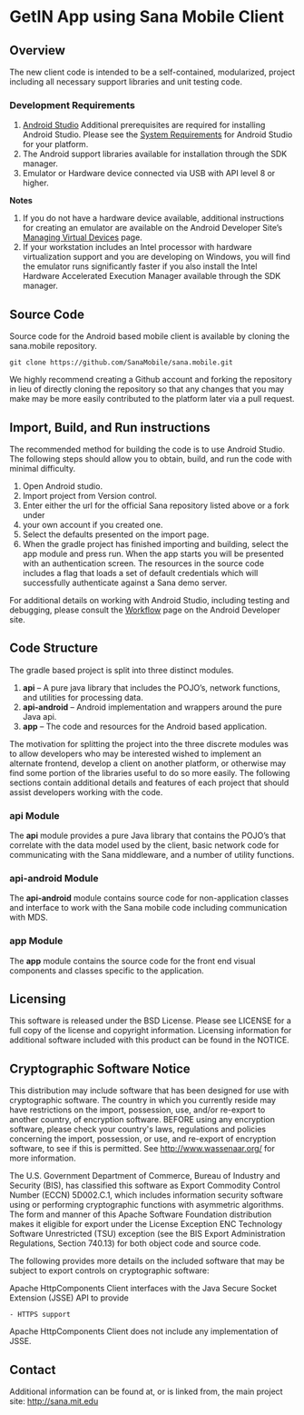 GetIN App using Sana Mobile Client
==================

Overview
--------
The new client code is intended to be a self-contained, modularized, project 
including all necessary support libraries and unit testing code. 

### Development Requirements
1.  [Android Studio](http://developer.android.com/sdk/index.html) Additional prerequisites are required for installing Android 
Studio. Please see the [System Requirements](http://developer.android.com/sdk/index.html#Requirements) 
for Android Studio for your platform.
2. The Android support libraries available for installation through the SDK manager.
3. Emulator or Hardware device connected via USB with API level 8 or higher.

**Notes** 
1. If you do not have a hardware device available, additional instructions for
creating an emulator are available on the Android Developer Site’s [Managing Virtual Devices](http://developer.android.com/tools/devices/index.html) page.
2. If your workstation includes an Intel processor with hardware virtualization support
and you are developing on Windows, you will find the emulator runs significantly faster 
if you also install the  Intel Hardware Accelerated Execution Manager available through
the SDK manager.

Source Code
-----------
Source code for the Android based mobile client is available by cloning the sana.mobile 
repository.

`git clone https://github.com/SanaMobile/sana.mobile.git`

We highly recommend creating a Github account and forking the repository in lieu of 
directly cloning the repository so that any changes that you may make may be more easily 
contributed to the platform later via a pull request.

Import, Build, and Run instructions
-----------------------------------
The recommended method for building the code is to use Android Studio. The following steps 
should allow you to obtain, build, and run the code with minimal difficulty.

1. Open Android studio.
2. Import project from Version control.
3. Enter either the url for the official Sana repository listed above or a fork under 
4. your own account if you created one.
5. Select the defaults presented on the import page.
6. When the gradle project has finished importing and building, select the app module and press run.
When the app starts you will be presented with an authentication screen. The resources in the 
source code includes a flag that loads a set of default credentials which will successfully 
authenticate against a Sana demo server.

For additional details on working with Android Studio, including testing and debugging, please 
consult the [Workflow](http://developer.android.com/tools/workflow/index.html) page on the 
Android Developer site.

Code Structure
--------------
The gradle based project is split into three distinct modules.
1. **api** – A pure java library that includes the POJO’s, network functions, and utilities for processing data.
2. **api-android** – Android implementation and wrappers around the pure Java api.
3. **app** – The code and resources for the Android based application.

The motivation for splitting the project into the three discrete modules was to allow developers
who may be interested wished to implement an alternate frontend, develop a client on another
platform, or otherwise may find some portion of the libraries useful to do so more easily.
The following sections contain additional details and features of each project that should
assist developers working with the code.

### api Module
The **api** module provides a pure Java library that contains the POJO’s that correlate with the 
data model used by the client, basic network code for communicating with the Sana middleware,
and a number of utility functions.

### api-android Module
The **api-android** module contains source code for non-application classes and interface to work 
with the Sana mobile code including communication with MDS.

### app Module
The **app** module contains the source code for the front end visual components and classes 
specific to the application.

Licensing
---------
This software is released under the BSD License. Please see LICENSE for a full
copy of the license and copyright information. Licensing information for
additional software included with this product can be found in the NOTICE.

Cryptographic Software Notice
-----------------------------

This distribution may include software that has been designed for use
with cryptographic software. The country in which you currently reside
may have restrictions on the import, possession, use, and/or re-export
to another country, of encryption software. BEFORE using any encryption
software, please check your country's laws, regulations and policies
concerning the import, possession, or use, and re-export of encryption
software, to see if this is permitted. See <http://www.wassenaar.org/>
for more information.

The U.S. Government Department of Commerce, Bureau of Industry and
Security (BIS), has classified this software as Export Commodity
Control Number (ECCN) 5D002.C.1, which includes information security
software using or performing cryptographic functions with asymmetric
algorithms. The form and manner of this Apache Software Foundation
distribution makes it eligible for export under the License Exception
ENC Technology Software Unrestricted (TSU) exception (see the BIS
Export Administration Regulations, Section 740.13) for both object
code and source code.

The following provides more details on the included software that
may be subject to export controls on cryptographic software:

  Apache HttpComponents Client interfaces with the
  Java Secure Socket Extension (JSSE) API to provide

    - HTTPS support

  Apache HttpComponents Client does not include any
  implementation of JSSE.
  
  
Contact
-------
Additional information can be found at, or is linked from, the main project 
site: http://sana.mit.edu
